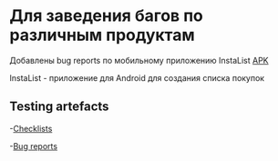 # Для заведения багов по различным продуктам


Добавлены bug reports по мобильному приложению InstaList [APK](https://drive.google.com/drive/folders/1ZxaiXe9mnl5gqvbEpX2jTApOLU8mrvgD?usp=sharing)

InstaList - приложение для Android для создания списка покупок

## Testing artefacts

-[Checklists](https://docs.google.com/spreadsheets/d/1dW5CpQs7G2TBUZl04zzWG5lvOeuwCyqZ/edit?usp=sharing&ouid=115272609957349145996&rtpof=true&sd=true)

-[Bug reports](https://github.com/yuliachepel/for-bugs/issues)